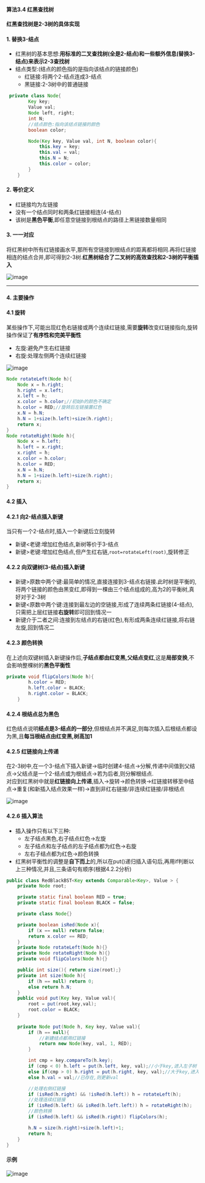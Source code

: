 #### 算法3.4 红黑查找树
**红黑查找树是2-3树的具体实现**

#### 1. 替换3-结点
+ 红黑树的基本思想:**用标准的二叉查找树(全是2-结点)和一些额外信息(替换3-结点)来表示2-3查找树**
+ 结点类型:(结点的颜色指的是指向该结点的链接颜色)
    + 红链接:将两个2-结点连成3-结点
    + 黑链接:2-3树中的普通链接
```Java
 private class Node{
        Key key;
        Value val;
        Node left, right;
        int N;
        //结点颜色:指向该结点链接的颜色
        boolean color;

        Node(Key key, Value val, int N, boolean color){
            this.key = key;
            this.val = val;
            this.N = N;
            this.color = color;
        }
    }
```

#### 2. 等价定义
+ 红链接均为左链接
+ 没有一个结点同时和两条红链接相连(4-结点)
+ 该树是**黑色平衡**,即任意空链接到根结点的路径上黑链接数量相同

#### 3. 一一对应
将红黑树中所有红链接画水平,那所有空链接到根结点的距离都将相同.再将红链接相连的结点合并,即可得到2-3树.**红黑树结合了二叉树的高效查找和2-3树的平衡插入**

![image](https://github.com/NepJNQ/algs4Note/raw/master/3/RB1.jpg)

---

#### 4. 主要操作

#### 4.1 旋转
某些操作下,可能出现红色右链接或两个连续红链接,需要**旋转**改变红链接指向,旋转操作保证了**有序性和完美平衡性**
+ 左旋:避免产生右红链接
+ 右旋:处理左侧两个连续红链接

![image](https://github.com/NepJNQ/algs4Note/raw/master/3/RB2.jpg)

```Java
Node rotateLeft(Node h){
    Node x = h.right;
    h.right = x.left;
    x.left = h;
    x.color = h.color;//初始h的颜色不确定
    h.color = RED;//旋转后左链接置红色
    x.N = h.N;
    h.N = 1+size(h.left)+size(h.right);
    return x;
}
Node rotateRight(Node h){
    Node x = h.left;
    h.left = x.right;
    x.right = h;
    x.color = h.color;
    h.color = RED;
    x.N = h.N;
    h.N = 1+size(h.left)+size(h.right);
    return x;
}
```

#### 4.2 插入

#### 4.2.1 向2-结点插入新键
当只有一个2-结点时,插入一个新键后立刻旋转
+ 新键<老键:增加红色结点,新树等价于3-结点
+ 新键>老键:增加红色结点,但产生红右链,`root=rotateLeft(root)`,旋转修正

#### 4.2.2 向双键树(3-结点)插入新键
+ 新键>原数中两个键:最简单的情况,直接连接到3-结点右链接.此时树是平衡的,将两个链接的颜色由黑变红,即得到一棵由三个结点组成的,高为2的平衡树,真好对于2-3树
+ 新键<原数中两个键:连接到最左边的空链接,形成了连续两条红链接(4-结点),只需把上层红链接**右旋转**即可回到情况一
+ 新键介于二者之间:连接到左结点的右链(红色),有形成两条连续红链接,将右链左旋,回到情况二

#### 4.2.3 颜色转换
在上述向双键树插入新键操作后,**子结点都由红变黑,父结点变红**,这是**局部变换**,不会影响整棵树的**黑色平衡性**
```Java
private void flipColors(Node h){
        h.color = RED;
        h.left.color = BLACK;
        h.right.color = BLACK;
    }
```

#### 4.2.4 根结点总为黑色
红色结点说明**结点是3-结点的一部分**,但根结点并不满足,则每次插入后根结点都设为黑,且**每当根结点由红变黑,树高加1**

#### 4.2.5 红链接向上传递
在2-3树中,在一个3-结点下插入新键->临时创建4-结点->分解,传递中间值到父结点->父结点是一个2-结点或为根结点->若为后者,则分解根结点.<br>对应到红黑树中就是**红链接向上传递**,插入->旋转->颜色转换->红链接转移至中结点->重复(和新插入结点效果一样)->直到非红右链接/非连续红链接/非根结点

![image](https://github.com/NepJNQ/algs4Note/raw/master/3/RB3.jpg)

#### 4.2.6 插入算法
+ 插入操作只有以下三种:
    + 左子结点黑色,右子结点红色->左旋
    + 左子结点和左子结点的左子结点都为红色->右旋
    + 左右子结点都为红色->颜色转换
+ 红黑树平衡性的调整是**自下而上**的,所以在put()递归插入语句后,再用if判断以上三种情况,并且,三条语句有顺序(根据4.2.2分析)

```Java
public class RedBlackBST<Key extends Comparable<Key>, Value > {
    private Node root;

    private static final boolean RED = true;
    private static final boolean BLACK = false;

    private class Node{}

    private boolean isRed(Node x){
        if (x == null) return false;
        return x.color == RED;
    }
    private Node rotateLeft(Node h){}
    private Node rotateRight(Node h){}
    private void flipColors(Node h){}

    public int size(){ return size(root);}
    private int size(Node h){
        if (h == null) return 0;
        else return h.N;
    }
    public void put(Key key, Value val){
        root = put(root,key,val);
        root.color = BLACK;
    }
    
    private Node put(Node h, Key key, Value val){
        if (h == null){
            //新建结点都用红链接
            return new Node(key, val, 1, RED);
        }

        int cmp = key.compareTo(h.key);
        if (cmp < 0) h.left = put(h.left, key, val);//小于key,进入左子树
        else if(cmp > 0) h.right = put(h.right, key, val);//大于key,进入右子树
        else h.val = val;//已存在,则更新val

        //处理右侧红链接
        if (isRed(h.right) && !isRed(h.left)) h = rotateLeft(h);
        //处理连续红链接
        if (isRed(h.left) && isRed(h.left.left)) h = rotateRight(h);
        //颜色转换
        if (isRed(h.left) && isRed(h.right)) flipColors(h);

        h.N = size(h.right)+size(h.left)+1;
        return h;
    }
}
```

#### 示例

![image](https://github.com/NepJNQ/algs4Note/raw/master/3/RB4.jpg)



